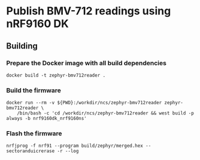 # Publish BMV-712 readings using nRF9160 DK

## Building

### Prepare the Docker image with all build dependencies

    docker build -t zephyr-bmv712reader .

### Build the firmware

    docker run --rm -v ${PWD}:/workdir/ncs/zephyr-bmv712reader zephyr-bmv712reader \
        /bin/bash -c 'cd /workdir/ncs/zephyr-bmv712reader && west build -p always -b nrf9160dk_nrf9160ns'

### Flash the firmware

    nrfjprog -f nrf91 --program build/zephyr/merged.hex --sectoranduicrerase -r --log
